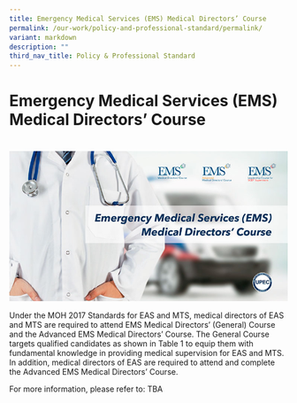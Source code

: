 ```yaml
---
title: Emergency Medical Services (EMS) Medical Directors’ Course
permalink: /our-work/policy-and-professional-standard/permalink/
variant: markdown
description: ""
third_nav_title: Policy & Professional Standard
---
```

# Emergency Medical Services (EMS) Medical Directors’ Course
# 
![](/images/Amb_Team_EMS_Medical_Director_Course.jpeg)

Under the MOH 2017 Standards for EAS and MTS, medical directors of EAS and MTS are required to attend EMS Medical Directors’ (General) Course and the Advanced EMS Medical Directors’ Course. The General Course targets qualified candidates as shown in Table 1 to equip them with fundamental knowledge in providing medical supervision for EAS and MTS. In addition, medical directors of EAS are required to attend and complete the Advanced EMS Medical Directors’ Course.

For more information, please refer to: TBA